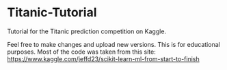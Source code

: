 # Titanic-Tutorial
Tutorial for the Titanic prediction competition on Kaggle.

Feel free to make changes and upload new versions. This is for educational purposes. Most of the code was taken from this site: https://www.kaggle.com/jeffd23/scikit-learn-ml-from-start-to-finish

